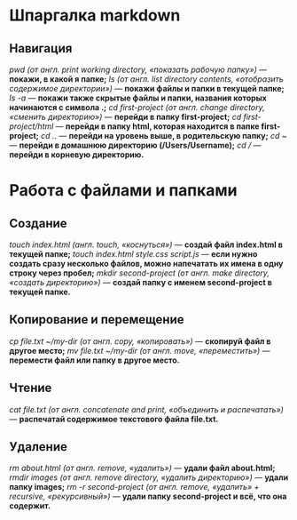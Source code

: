# Шпаргалка markdown

## Навигация

_pwd (от англ. print working directory, «показать рабочую папку»)_ — **покажи, в какой я папке;**
_ls (от англ. list directory contents, «отобразить содержимое директории»)_ — **покажи файлы и папки в текущей папке;**
_ls -a_ — **покажи также скрытые файлы и папки, названия которых начинаются с символа .;**
_cd first-project (от англ. change directory, «сменить директорию»)_ — **перейди в папку first-project;**
_cd first-project/html_ — **перейди в папку html, которая находится в папке first-project;**
_cd .._ — **перейди на уровень выше, в родительскую папку;**
_cd ~_ — **перейди в домашнюю директорию (/Users/Username);**
_cd /_ — **перейди в корневую директорию.**


# Работа с файлами и папками

## Создание
_touch index.html (англ. touch, «коснуться»)_ — **создай файл index.html в текущей папке;**
_touch index.html style.css script.js_ — **если нужно создать сразу несколько файлов, можно напечатать их имена в одну строку через пробел;**
_mkdir second-project (от англ. make directory, «создать директорию»)_ — **создай папку с именем second-project в текущей папке.**

## Копирование и перемещение
_cp file.txt ~/my-dir (от англ. copy, «копировать»)_ — **скопируй файл в другое место;**
_mv file.txt ~/my-dir (от англ. move, «переместить»)_ — **перемести файл или папку в другое место.**

## Чтение
_cat file.txt (от англ. concatenate and print, «объединить и распечатать»)_ — **распечатай содержимое текстового файла file.txt.**

## Удаление
_rm about.html (от англ. remove, «удалить»)_ — **удали файл about.html;**
_rmdir images (от англ. remove directory, «удалить директорию»)_ — **удали папку images;**
_rm -r second-project (от англ. remove, «удалить» + recursive, «рекурсивный»)_ — **удали папку second-project и всё, что она содержит.**

